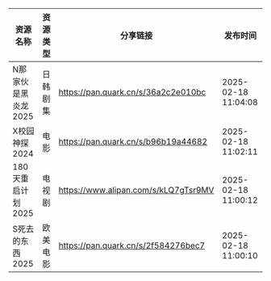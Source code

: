 | 资源名称         | 资源类型 | 分享链接                                 | 发布时间                |
| ------------ | ---- | ------------------------------------ | ------------------- |
| N那家伙是黑炎龙2025 | 日韩剧集 | https://pan.quark.cn/s/36a2c2e010bc  | 2025-02-18 11:04:08 |
| X校园神探2024    | 电影   | https://pan.quark.cn/s/b96b19a44682  | 2025-02-18 11:02:11 |
| 180天重启计划2025 | 电视剧  | https://www.alipan.com/s/kLQ7gTsr9MV | 2025-02-18 11:00:12 |
| S死去的东西2025   | 欧美电影 | https://pan.quark.cn/s/2f584276bec7  | 2025-02-18 11:00:10 |
